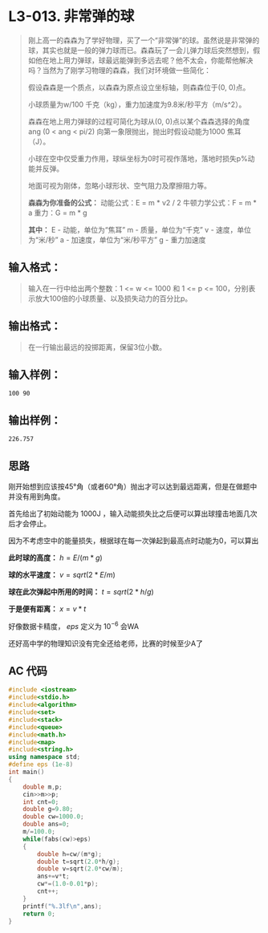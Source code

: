 # L3-013. 非常弹的球

> 刚上高一的森森为了学好物理，买了一个“非常弹”的球。虽然说是非常弹的球，其实也就是一般的弹力球而已。森森玩了一会儿弹力球后突然想到，假如他在地上用力弹球，球最远能弹到多远去呢？他不太会，你能帮他解决吗？当然为了刚学习物理的森森，我们对环境做一些简化：
>
> 假设森森是一个质点，以森森为原点设立坐标轴，则森森位于(0, 0)点。
>
> 小球质量为w/100 千克（kg），重力加速度为9.8米/秒平方（m/s^2）。
>
> 森森在地上用力弹球的过程可简化为球从(0, 0)点以某个森森选择的角度ang (0 < ang < pi/2) 向第一象限抛出，抛出时假设动能为1000 焦耳（J）。
>
> 小球在空中仅受重力作用，球纵坐标为0时可视作落地，落地时损失p%动能并反弹。
>
> 地面可视为刚体，忽略小球形状、空气阻力及摩擦阻力等。
>
> **森森为你准备的公式：**
> 动能公式：E = m * v2 / 2
> 牛顿力学公式：F = m * a
> 重力：G = m * g
>
> **其中：**
> E - 动能，单位为“焦耳”
> m - 质量，单位为“千克”
> v - 速度，单位为“米/秒”
> a - 加速度，单位为“米/秒平方”
> g - 重力加速度



## **输入格式：**

> 输入在一行中给出两个整数：1 <= w <= 1000 和 1 <= p <= 100，分别表示放大100倍的小球质量、以及损失动力的百分比p。



## **输出格式：**

> 在一行输出最远的投掷距离，保留3位小数。



## **输入样例：**

    100 90



## **输出样例：**

    226.757


## **思路**

刚开始想到应该按45°角（或者60°角）抛出才可以达到最远距离，但是在做题中并没有用到角度。

首先给出了初始动能为 1000J ，输入动能损失比之后便可以算出球撞击地面几次后才会停止。

因为不考虑空中的能量损失，根据球在每一次弹起到最高点时动能为0，可以算出

**此时球的高度：** $h=E/(m*g)$ 

**球的水平速度：** $v=sqrt(2*E/m)$

**球在此次弹起中所用的时间：** $t=sqrt(2*h/g)$

**于是便有距离：** $x=v*t$

好像数据卡精度， $eps$ 定义为 $10^{-6}$ 会WA

还好高中学的物理知识没有完全还给老师，比赛的时候至少A了



## **AC 代码**

```cpp
#include <iostream>
#include<stdio.h>
#include<algorithm>
#include<set>
#include<stack>
#include<queue>
#include<math.h>
#include<map>
#include<string.h>
using namespace std;
#define eps (1e-8)
int main()
{
    double m,p;
    cin>>m>>p;
    int cnt=0;
    double g=9.80;
    double cw=1000.0;
    double ans=0;
    m/=100.0;
    while(fabs(cw)>eps)
    {
        double h=cw/(m*g);
        double t=sqrt(2.0*h/g);
        double v=sqrt(2.0*cw/m);
        ans+=v*t;
        cw*=(1.0-0.01*p);
        cnt++;
    }
    printf("%.3lf\n",ans);
    return 0;
}
```

